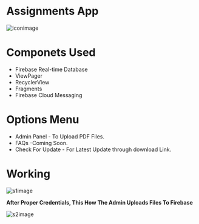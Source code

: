  # Assignments App 
  ![iconimage](https://i.ibb.co/vhNQ2Sv/ic-logo.png)  
  
# Componets Used
- Firebase Real-time Database
- ViewPager
- RecyclerView
- Fragments
- Firebase Cloud Messaging 

 # Options Menu
 - Admin Panel - To Upload PDF Files.
- FAQs -Coming Soon.
- Check For Update - For Latest Update through download Link.



 # Working
 ![s1image](https://i.imgur.com/QwEhHRj.gif) 
 
 **After Proper Credentials, This How The Admin Uploads Files To Firebase**
 
 ![s2image](https://i.imgur.com/Bk6aWjL.gif) 
 
 


